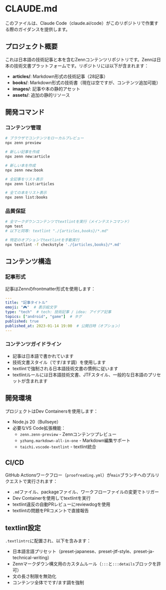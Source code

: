 # CLAUDE.md

このファイルは、Claude Code（claude.ai/code）がこのリポジトリで作業する際のガイダンスを提供します。

## プロジェクト概要

これは日本語の技術記事と本を含むZennコンテンツリポジトリです。Zennは日本の技術文書プラットフォームです。リポジトリには以下が含まれます：

- **articles/**: Markdown形式の技術記事（28記事）
- **books/**: Markdown形式の技術書（現在は空ですが、コンテンツ追加可能）
- **images/**: 記事や本の静的アセット
- **assets/**: 追加の静的リソース

## 開発コマンド

### コンテンツ管理
```bash
# ブラウザでコンテンツをローカルプレビュー
npx zenn preview

# 新しい記事を作成
npx zenn new:article

# 新しい本を作成
npx zenn new:book

# 全記事をリスト表示
npx zenn list:articles

# 全ての本をリスト表示
npx zenn list:books
```

### 品質保証
```bash
# 全マークダウンコンテンツでtextlintを実行（メインテストコマンド）
npm test
# 以下と同等: textlint "./{articles,books}/*.md"

# 特定のオプションでtextlintを手動実行
npx textlint -f checkstyle './{articles,books}/*.md'
```

## コンテンツ構造

### 記事形式
記事はZennのfrontmatter形式を使用します：
```yaml
---
title: "記事タイトル"
emoji: "🎮"  # 表示絵文字
type: "tech"  # tech: 技術記事 / idea: アイデア記事
topics: ["android", "game"]  # タグ
published: true
published_at: 2023-01-14 19:00  # 公開日時（オプション）
---
```

### コンテンツガイドライン
- 記事は日本語で書かれています
- 技術文書スタイル（です/ます調）を使用します
- textlintで強制される日本語技術文書の慣例に従います
- textlintルールには日本語技術文書、JTFスタイル、一般的な日本語のプリセットが含まれます

## 開発環境

プロジェクトはDev Containersを使用します：
- Node.js 20（Bullseye）
- 必要なVS Code拡張機能：
  - `zenn.zenn-preview` - Zennコンテンツプレビュー
  - `yzhang.markdown-all-in-one` - Markdown編集サポート
  - `taichi.vscode-textlint` - textlint統合

## CI/CD

GitHub Actionsワークフロー（`proofreading.yml`）が`main`ブランチへのプルリクエストで実行されます：
- `.md`ファイル、packageファイル、ワークフローファイルの変更でトリガー
- Dev Containerを使用してtextlintを実行
- textlint違反の自動PRレビューにreviewdogを使用
- textlintの問題をPRコメントで直接報告

## textlint設定

`.textlintrc`に配置され、以下を含みます：
- 日本語言語プリセット（preset-japanese、preset-jtf-style、preset-ja-technical-writing）
- Zennマークダウン構文用のカスタムルール（`:::`と`:::details`ブロックを許可）
- 文の長さ制限を無効化
- コンテンツ全体でです/ます調を強制